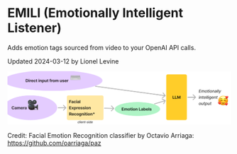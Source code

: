 # EMILI (Emotionally Intelligent Listener)
Adds emotion tags sourced from video to your OpenAI API calls.

Updated 2024-03-12 by Lionel Levine

![EMILI flowchart](EMILI.png "How EMILI works")

Credit: Facial Emotion Recognition classifier by Octavio Arriaga: https://github.com/oarriaga/paz
